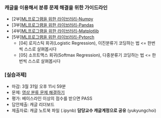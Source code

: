 
### 캐글을 이용해서 분류 문제 해결을 위한 가이드라인
- [2부][ML프로그램을 위한 라이브러리-Numpy](https://youtu.be/xEXzE0oWFvw)
- [3부][ML프로그램을 위한 라이브러리-Pandas](https://youtu.be/sFJyzPD4rw0)
- [4부][ML프로그램을 위한 라이브러리-Matplotlib](https://youtu.be/6C8DLhypvp4)
- [5부][ML프로그램을 위한 라이브러리-Pytorch](https://wikidocs.net/57805)
  - [04] 로지스틱 회귀(Logistic Regression), 이진분류기 코딩하는 법 <= 한번씩 스스로 살펴봅시다
  - [05] 소프트맥스 회귀(Softmax Regression), 다중분류기 코딩하는 법 <= 한번씩 스스로 살펴봅시다



### [실습과제]
- 마감: 3월 31일 오후 11시 59분
- 문제: [영상 분류 문제 해결하기](https://www.kaggle.com/t/40060338d53c40c5b668a80a73d28008)
- 평가: 베이스라인 이상의 점수를 받으면 PASS
- 답안제출: 캐글 리더보드
- 제출자료: 캐글 노트북 파일 (.ipynb)  **담당교수 캐글계정으로 공유** (yukyungchoi) 
